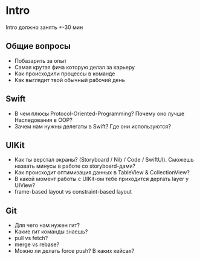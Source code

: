 # Intro

Intro должно занять +-30 мин

## Общие вопросы
- Побазарить за опыт
- Самая крутая фича которую делал за карьеру
- Как происходили процессы в команде
- Как выглядит твой обычный рабочий день
  
## Swift
- В чем плюсы Protocol-Oriented-Programming? Почему оно лучше Наследования в OOP?
- Зачем нам нужны делегаты в Swift? Где они используются?

## UIKit
- Как ты верстал экраны? (Storyboard / Nib / Code / SwiftUI). Сможешь назвать минусы в работе со storyboard-дами?
- Как происходит оптимизация данных в TableView & CollectionView?
- В какой момент работы с UIKit-ом тебе приходится дергать layer у UIView?
- frame-based layout vs constraint-based layout

## Git
- Для чего нам нужен гит?
- Какие гит команды знаешь?
- pull vs fetch?
- merge vs rebase?
- Можно ли делать force push? В каких кейсах?
  
